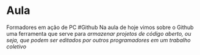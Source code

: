 # Aula
Formadores em ação de PC
#Github
Na aula de hoje vimos sobre o Github uma ferramenta que serve para *armazenar projetos de código aberto, ou seja, que podem ser editados por outros programadores em um trabalho coletivo*
